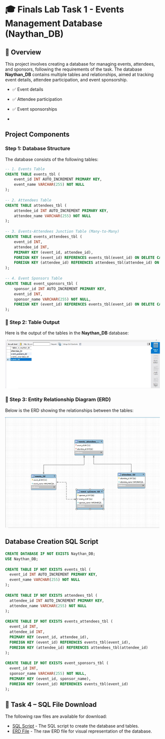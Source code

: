 # 🎓 Finals Lab Task 1 - Events Management Database (Naythan_DB)

## 📝 Overview

This project involves creating a database for managing events, attendees, and sponsors, following the requirements of the task. The database **Naythan_DB** contains multiple tables and relationships, aimed at tracking event details, attendee participation, and event sponsorship.

- ✅ Event details

- ✅ Attendee participation

- ✅ Event sponsorships
- 
## Project Components

### Step 1: Database Structure

The database consists of the following tables:

```sql
-- 1. Events Table
CREATE TABLE events_tbl (
    event_id INT AUTO_INCREMENT PRIMARY KEY,
    event_name VARCHAR(255) NOT NULL
);

-- 2. Attendees Table
CREATE TABLE attendees_tbl (
    attendee_id INT AUTO_INCREMENT PRIMARY KEY,
    attendee_name VARCHAR(255) NOT NULL
);

-- 3. Events-Attendees Junction Table (Many-to-Many)
CREATE TABLE events_attendees_tbl (
    event_id INT,
    attendee_id INT,
    PRIMARY KEY (event_id, attendee_id),
    FOREIGN KEY (event_id) REFERENCES events_tbl(event_id) ON DELETE CASCADE,
    FOREIGN KEY (attendee_id) REFERENCES attendees_tbl(attendee_id) ON DELETE CASCADE
);

-- 4. Event Sponsors Table
CREATE TABLE event_sponsors_tbl (
    sponsor_id INT AUTO_INCREMENT PRIMARY KEY,
    event_id INT,
    sponsor_name VARCHAR(255) NOT NULL,
    FOREIGN KEY (event_id) REFERENCES events_tbl(event_id) ON DELETE CASCADE
);
```

### 📸 Step 2: Table Output

Here is the output of the tables in the **Naythan_DB** database:

![Tables Output](Images/TABLES.jpg)

### 📐 Step 3: Entity Relationship Diagram (ERD)

Below is the ERD showing the relationships between the tables:

![ERD](Images/ERD.jpg)

## Database Creation SQL Script

```sql
CREATE DATABASE IF NOT EXISTS Naythan_DB;
USE Naythan_DB;

CREATE TABLE IF NOT EXISTS events_tbl (
  event_id INT AUTO_INCREMENT PRIMARY KEY,
  event_name VARCHAR(255) NOT NULL
);

CREATE TABLE IF NOT EXISTS attendees_tbl (
  attendee_id INT AUTO_INCREMENT PRIMARY KEY,
  attendee_name VARCHAR(255) NOT NULL
);

CREATE TABLE IF NOT EXISTS events_attendees_tbl (
  event_id INT,
  attendee_id INT,
  PRIMARY KEY (event_id, attendee_id),
  FOREIGN KEY (event_id) REFERENCES events_tbl(event_id),
  FOREIGN KEY (attendee_id) REFERENCES attendees_tbl(attendee_id)
);

CREATE TABLE IF NOT EXISTS event_sponsors_tbl (
  event_id INT,
  sponsor_name VARCHAR(255) NOT NULL,
  PRIMARY KEY (event_id, sponsor_name),
  FOREIGN KEY (event_id) REFERENCES events_tbl(event_id)
);
```

## 📄 Task 4 – SQL File Download

The following raw files are available for download:

- [SQL Script](https://github.com/NaythanIsME/EDM-Portfolio/blob/main/Finals%20Task%201/Files/naytheen.sql) - The SQL script to create the database and tables.
- [ERD File](https://github.com/NaythanIsME/EDM-Portfolio/blob/main/Finals%20Task%201/Files/naythan.mwb) - The raw ERD file for visual representation of the database.
